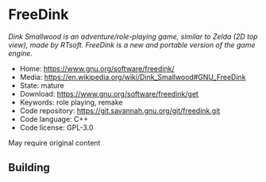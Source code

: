 # FreeDink

_Dink Smallwood is an adventure/role-playing game, similar to Zelda (2D top view), made by RTsoft. FreeDink is a new and portable version of the game engine._

- Home: https://www.gnu.org/software/freedink/
- Media: https://en.wikipedia.org/wiki/Dink_Smallwood#GNU_FreeDink
- State: mature
- Download: https://www.gnu.org/software/freedink/get
- Keywords: role playing, remake
- Code repository: https://git.savannah.gnu.org/git/freedink.git
- Code language: C++
- Code license: GPL-3.0

May require original content

## Building

